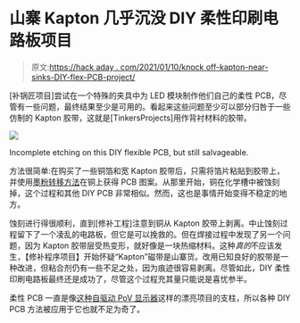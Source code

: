 # 山寨 Kapton 几乎沉没 DIY 柔性印刷电路板项目

> 原文:[https://hack aday . com/2021/01/10/knock off-kapton-near-sinks-DIY-flex-PCB-project/](https://hackaday.com/2021/01/10/knockoff-kapton-nearly-sinks-diy-flex-pcb-project/)

[补锅匠项目]尝试在一个特殊的夹具中为 LED 模块制作他们自己的柔性 PCB，尽管有一些问题，最终结果至少是可用的。看起来这些问题至少可以部分归咎于一些仿制的 Kapton 胶带，这就是[TinkersProjects]用作背衬材料的胶带。

[![](../Images/50bc8335a38478047396cecbe9bf146b.png)](https://hackaday.com/wp-content/uploads/2021/01/IMG_20200908_132755-scaled-1.jpg)

Incomplete etching on this DIY flexible PCB, but still salvageable.

方法很简单:在购买了一些铜箔和宽 Kapton 胶带后，只需将箔片粘贴到胶带上，并使用[墨粉转移方法](https://hackaday.com/2016/09/12/take-your-pcbs-from-good-to-great-toner-transfer/)在铜上获得 PCB 图案。从那里开始，铜在化学槽中被蚀刻掉，这个过程和其他 DIY PCB 非常相似。然而，这也是事情开始变得不稳定的地方。

蚀刻进行得很顺利，直到[修补工程]注意到铜从 Kapton 胶带上剥离。中止蚀刻过程留下了一个凌乱的电路板，但它是可以挽救的。但在焊接过程中发现了另一个问题，因为 Kapton 胶带层受热变形，就好像是一块热缩材料。这种*真的*不应该发生，【修补程序项目】开始怀疑“Kapton”磁带是山寨货。改用已知良好的胶带是一种改进，但粘合剂仍有一些不足之处，因为痕迹很容易剥离。尽管如此，DIY 柔性印刷电路板最终还是成功了，尽管这个过程充其量只能说是喜忧参半。

柔性 PCB 一直是像[这种自驱动 PoV 显示器](https://hackaday.com/2020/02/28/latest-flexled-milestone-refines-the-pov-display/)这样的漂亮项目的支柱，所以各种 DIY PCB 方法被应用于它也就不足为奇了。